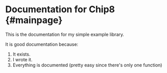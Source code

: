 # Documentation for Chip8 {#mainpage}

This is the documentation for my simple example library.

It is good documentation because:

1. It exists.
2. I wrote it.
3. Everything is documented (pretty easy since there's only one function)
